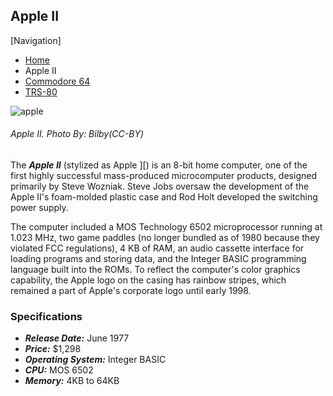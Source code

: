 <!DOCTYPE html>

<html>
 
  <head>
     <meta charset="utf-8">
     <title>Flynn's Retro Computers</title>
  <head>

  <body>

<h2>Apple II</h2>

[Navigation]
<ul>
<li><a href="index.html">Home</a></li>
<li>Apple II</li>
<li><a href="commodore-64.md">Commodore 64</a></li>
<li><a href="trs-80.md">TRS-80</a></li>
</ul>

<img src="apple-ii.jpg" alt=apple>
<h6>Apple II. <em>Photo By: Bilby(CC-BY)</em></h6>

<p>The <strong><em>Apple II</strong></em> (stylized as Apple ][) is an 8-bit home computer, one of the first highly successful mass-produced microcomputer products, designed primarily by Steve Wozniak. Steve Jobs oversaw the development of the Apple II's foam-molded plastic case and Rod Holt developed the switching power supply.</p>

<p>The computer included a MOS Technology 6502 microprocessor running at 1.023 MHz, two game paddles (no longer bundled as of 1980 because they violated FCC regulations), 4 KB of RAM, an audio cassette interface for loading programs and storing data, and the Integer BASIC programming language built into the ROMs. To reflect the computer's color graphics capability, the Apple logo on the casing has rainbow stripes, which remained a part of Apple's corporate logo until early 1998.</p>


<h3>Specifications</h3>
<ul>
<li><strong><em>Release Date:</strong></em> June 1977</li>
<li><strong><em>Price:</strong></em> $1,298</li>
<li><strong><em>Operating System:</strong></em> Integer BASIC</li>
<li><strong><em>CPU:</strong></em> MOS 6502</li>
<li><strong><em>Memory:</strong></em> 4KB to 64KB</li>
</ul>

</body>

</html>
